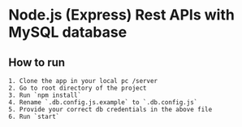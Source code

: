 # Node.js (Express) Rest APIs with MySQL database

## How to run
```
1. Clone the app in your local pc /server
2. Go to root directory of the project
3. Run `npm install`
4. Rename `.db.config.js.example` to `.db.config.js`
5. Provide your correct db credentials in the above file
6. Run `start`
```
